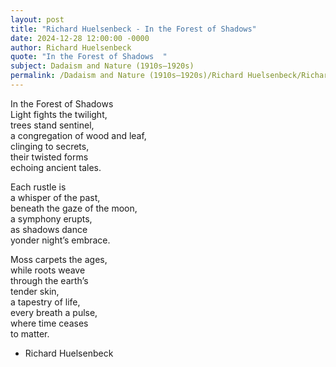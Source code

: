 ```yaml
---
layout: post
title: "Richard Huelsenbeck - In the Forest of Shadows"
date: 2024-12-28 12:00:00 -0000
author: Richard Huelsenbeck
quote: "In the Forest of Shadows  "
subject: Dadaism and Nature (1910s–1920s)
permalink: /Dadaism and Nature (1910s–1920s)/Richard Huelsenbeck/Richard Huelsenbeck - In the Forest of Shadows
---
```


In the Forest of Shadows  
Light fights the twilight,  
trees stand sentinel,  
a congregation of wood and leaf,  
clinging to secrets,  
their twisted forms  
echoing ancient tales.

Each rustle is  
a whisper of the past,  
beneath the gaze of the moon,  
a symphony erupts,  
as shadows dance  
yonder night’s embrace.

Moss carpets the ages,  
while roots weave  
through the earth’s  
tender skin,  
a tapestry of life,  
every breath a pulse,  
where time ceases  
to matter.

- Richard Huelsenbeck
